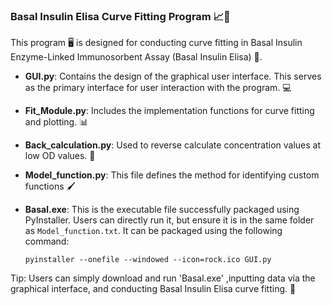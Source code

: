 ### Basal Insulin Elisa Curve Fitting Program 📈🔬

This program 🖥️ is designed for conducting curve fitting in Basal Insulin Enzyme-Linked Immunosorbent Assay (Basal Insulin Elisa) 🧪.

- **GUI.py**: Contains the design of the graphical user interface. This serves as the primary interface for user interaction with the program. 💻

- **Fit_Module.py**: Includes the implementation functions for curve fitting and plotting. 📊️

- **Back_calculation.py**: Used to reverse calculate concentration values at low OD values. 📝

- **Model_function.py**: This file defines the method for identifying custom functions 🖌️

- **Basal.exe**: This is the executable file successfully packaged using PyInstaller. Users can directly run it, but ensure it is in the same folder as `Model_function.txt`. It can be packaged using the following command:

  ```
  pyinstaller --onefile --windowed --icon=rock.ico GUI.py
  ```

Tip: Users can simply download and run 'Basal.exe' ,inputting data via the graphical interface, and conducting Basal Insulin Elisa curve fitting. 🚀
